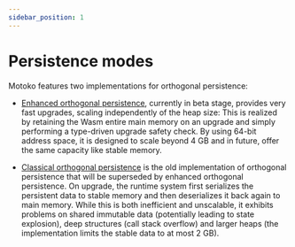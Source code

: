 ```yaml
---
sidebar_position: 1
---
```


# Persistence modes

Motoko features two implementations for orthogonal persistence:

* [Enhanced orthogonal persistence](enhanced.md), currently in beta stage, provides very fast upgrades, scaling independently of the heap size: This is realized by retaining the Wasm entire main memory on an upgrade and simply performing a type-driven upgrade safety check. By using 64-bit address space, it is designed to scale beyond 4 GB and in future, offer the same capacity like stable memory.

* [Classical orthogonal persistence](classical.md) is the old implementation of orthogonal persistence that will be superseded by enhanced orthogonal persistence. On upgrade, the runtime system first serializes the persistent data to stable memory and then deserializes it back again to main memory. While this is both inefficient and unscalable, it exhibits problems on shared immutable data (potentially leading to state explosion), deep structures (call stack overflow) and larger heaps (the implementation limits the stable data to at most 2 GB).

